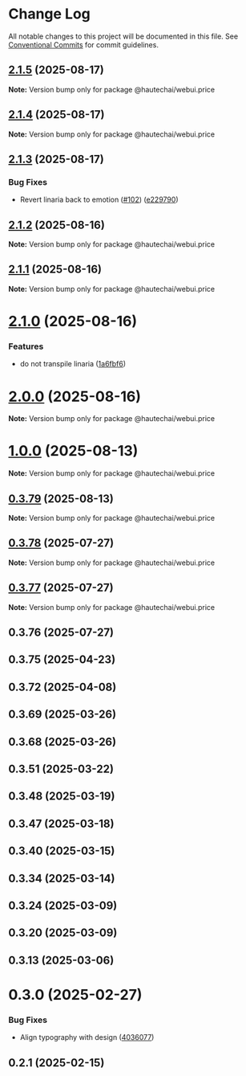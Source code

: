 # Change Log

All notable changes to this project will be documented in this file.
See [Conventional Commits](https://conventionalcommits.org) for commit guidelines.

## [2.1.5](https://github.com/HautechAI/webui/compare/@hautechai/webui.price@2.1.4...@hautechai/webui.price@2.1.5) (2025-08-17)

**Note:** Version bump only for package @hautechai/webui.price

## [2.1.4](https://github.com/HautechAI/webui/compare/@hautechai/webui.price@2.1.3...@hautechai/webui.price@2.1.4) (2025-08-17)

**Note:** Version bump only for package @hautechai/webui.price

## [2.1.3](https://github.com/HautechAI/webui/compare/@hautechai/webui.price@2.1.2...@hautechai/webui.price@2.1.3) (2025-08-17)

### Bug Fixes

- Revert linaria back to emotion ([#102](https://github.com/HautechAI/webui/issues/102)) ([e229790](https://github.com/HautechAI/webui/commit/e229790dae8eba4b3037bbe41365e5a73ab7f6dc))

## [2.1.2](https://github.com/HautechAI/webui/compare/@hautechai/webui.price@2.1.1...@hautechai/webui.price@2.1.2) (2025-08-16)

**Note:** Version bump only for package @hautechai/webui.price

## [2.1.1](https://github.com/HautechAI/webui/compare/@hautechai/webui.price@2.1.0...@hautechai/webui.price@2.1.1) (2025-08-16)

**Note:** Version bump only for package @hautechai/webui.price

# [2.1.0](https://github.com/HautechAI/webui/compare/@hautechai/webui.price@1.0.0...@hautechai/webui.price@2.1.0) (2025-08-16)

### Features

- do not transpile linaria ([1a6fbf6](https://github.com/HautechAI/webui/commit/1a6fbf6353a0e5028040006b5045170cf83f1ba0))

# [2.0.0](https://github.com/HautechAI/webui/compare/@hautechai/webui.price@1.0.0...@hautechai/webui.price@2.0.0) (2025-08-16)

**Note:** Version bump only for package @hautechai/webui.price

# [1.0.0](https://github.com/HautechAI/webui/compare/@hautechai/webui.price@0.3.79...@hautechai/webui.price@1.0.0) (2025-08-13)

**Note:** Version bump only for package @hautechai/webui.price

## [0.3.79](https://github.com/HautechAI/webui/compare/@hautechai/webui.price@0.3.78...@hautechai/webui.price@0.3.79) (2025-08-13)

**Note:** Version bump only for package @hautechai/webui.price

## [0.3.78](https://github.com/HautechAI/webui/compare/@hautechai/webui.price@0.3.77...@hautechai/webui.price@0.3.78) (2025-07-27)

**Note:** Version bump only for package @hautechai/webui.price

## [0.3.77](https://github.com/HautechAI/webui/compare/@hautechai/webui.price@0.3.76...@hautechai/webui.price@0.3.77) (2025-07-27)

**Note:** Version bump only for package @hautechai/webui.price

## 0.3.76 (2025-07-27)

## 0.3.75 (2025-04-23)

## 0.3.72 (2025-04-08)

## 0.3.69 (2025-03-26)

## 0.3.68 (2025-03-26)

## 0.3.51 (2025-03-22)

## 0.3.48 (2025-03-19)

## 0.3.47 (2025-03-18)

## 0.3.40 (2025-03-15)

## 0.3.34 (2025-03-14)

## 0.3.24 (2025-03-09)

## 0.3.20 (2025-03-09)

## 0.3.13 (2025-03-06)

# 0.3.0 (2025-02-27)

### Bug Fixes

- Align typography with design ([4036077](https://github.com/HautechAI/webui/commit/403607724cca6303f881d4359b9ec3f596684244))

## 0.2.1 (2025-02-15)
